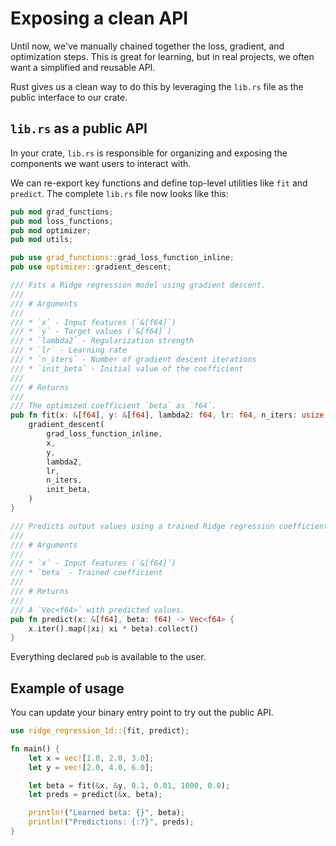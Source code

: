 # Exposing a clean API

Until now, we've manually chained together the loss, gradient, and optimization steps. This is great for learning, but in real projects, we often want a simplified and reusable API.

Rust gives us a clean way to do this by leveraging the `lib.rs` file as the public interface to our crate.

## `lib.rs` as a public API

In your crate, `lib.rs` is responsible for organizing and exposing the components we want users to interact with.

We can re-export key functions and define top-level utilities like `fit` and `predict`. The complete `lib.rs` file now looks like this:

```rust
pub mod grad_functions;
pub mod loss_functions;
pub mod optimizer;
pub mod utils;

pub use grad_functions::grad_loss_function_inline;
pub use optimizer::gradient_descent;

/// Fits a Ridge regression model using gradient descent.
///
/// # Arguments
///
/// * `x` - Input features (`&[f64]`)
/// * `y` - Target values (`&[f64]`)
/// * `lambda2` - Regularization strength
/// * `lr` - Learning rate
/// * `n_iters` - Number of gradient descent iterations
/// * `init_beta` - Initial value of the coefficient
///
/// # Returns
///
/// The optimized coefficient `beta` as `f64`.
pub fn fit(x: &[f64], y: &[f64], lambda2: f64, lr: f64, n_iters: usize, init_beta: f64) -> f64 {
    gradient_descent(
        grad_loss_function_inline,
        x,
        y,
        lambda2,
        lr,
        n_iters,
        init_beta,
    )
}

/// Predicts output values using a trained Ridge regression coefficient.
///
/// # Arguments
///
/// * `x` - Input features (`&[f64]`)
/// * `beta` - Trained coefficient
///
/// # Returns
///
/// A `Vec<f64>` with predicted values.
pub fn predict(x: &[f64], beta: f64) -> Vec<f64> {
    x.iter().map(|xi| xi * beta).collect()
}
```

Everything declared `pub` is available to the user.

## Example of usage

You can update your binary entry point to try out the public API.

```rust
use ridge_regression_1d::{fit, predict};

fn main() {
    let x = vec![1.0, 2.0, 3.0];
    let y = vec![2.0, 4.0, 6.0];

    let beta = fit(&x, &y, 0.1, 0.01, 1000, 0.0);
    let preds = predict(&x, beta);

    println!("Learned beta: {}", beta);
    println!("Predictions: {:?}", preds);
}
```